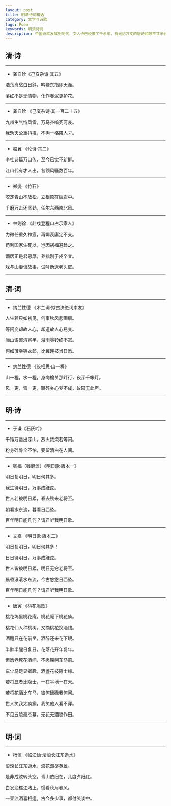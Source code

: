 ```yaml
---
layout: post
title: 明清诗词精选
category: 文学与诗歌
tags: Poem
keywords: 明清诗词
description: 中国诗歌发展到明代，文人诗已经做了千余年，有光焰万丈的唐诗和颇不甘示弱的宋诗在前，明诗若想全面地后来居上，已不大可能；尽管明代诗歌发展的道路很是曲折，但在将近三百年的明代历史上，诗歌总的来说是相当繁荣的
---
```


## 清·诗

-------------------------
* 龚自珍《己亥杂诗·其五》


浩荡离愁白日斜，吟鞭东指即天涯。

落红不是无情物，化作春泥更护花。

-------------------------
* 龚自珍 《己亥杂诗·其一百二十五》


九州生气恃风雷，万马齐喑究可哀。

我劝天公重抖擞，不拘一格降人才。

-------------------------
* 赵翼 《论诗·其二》


李杜诗篇万口传，至今已觉不新鲜。

江山代有才人出，各领风骚数百年。

-------------------------
* 郑燮 《竹石》


咬定青山不放松，立根原在破岩中。

千磨万击还坚劲，任尔东西南北风。

-------------------------
* 林则徐 《赴戍登程口占示家人》


力微任重久神疲，再竭衰庸定不支。

苟利国家生死以，岂因祸福避趋之。

谪居正是君恩厚，养拙刚于戍卒宜。

戏与山妻谈故事，试吟断送老头皮。

-------------------------

## 清·词

-------------------------
* 纳兰性德 《木兰词·拟古决绝词柬友》


人生若只如初见，何事秋风悲画扇。

等闲变却故人心，却道故人心易变。

骊山语罢清宵半，泪雨零铃终不怨。

何如薄幸锦衣郎，比翼连枝当日愿。

-------------------------
* 纳兰性德 《长相思·山一程》


山一程，水一程，身向榆关那畔行，夜深千帐灯。

风一更，雪一更，聒碎乡心梦不成，故园无此声。

-------------------------

## 明·诗

-------------------------
* 于谦《石灰吟》


千锤万凿出深山，烈火焚烧若等闲。

粉身碎骨全不怕，要留清白在人间。


-------------------------
* 钱福（钱鹤滩）《明日歌·版本一》


明日复明日，明日何其多。

我生待明日，万事成蹉跎。

世人若被明日累，春去秋来老将至。

朝看水东流，暮看日西坠。

百年明日能几何？请君听我明日歌。

-------------------------
* 文嘉 《明日歌·版本二》


明日复明日，明日何其多！

日日待明日，万事成蹉跎。

世人皆被明日累，明日无穷老将至。

晨昏滚滚水东流，今古悠悠日西坠。

百年明日能几何？请君听我明日歌。


-------------------------
* 唐寅 《桃花庵歌》


桃花坞里桃花庵，桃花庵下桃花仙。

桃花仙人种桃树，又摘桃花换酒钱。

酒醒只在花前坐，酒醉还来花下眠。

半醉半醒日复日，花落花开年复年。

但愿老死花酒间，不愿鞠躬车马前。

车尘马足显者趣，酒盏花枝隐士缘。

若将显者比隐士，一在平地一在天。

若将花酒比车马，彼何碌碌我何闲。

世人笑我太疯癫，我笑他人看不穿。

不见五陵豪杰墓，无花无酒锄作田。

-------------------------

## 明·词

-------------------------
* 杨慎 《临江仙·滚滚长江东逝水》


滚滚长江东逝水，浪花淘尽英雄。

是非成败转头空。青山依旧在，几度夕阳红。

白发渔樵江渚上，惯看秋月春风。

一壶浊酒喜相逢。古今多少事，都付笑谈中。

